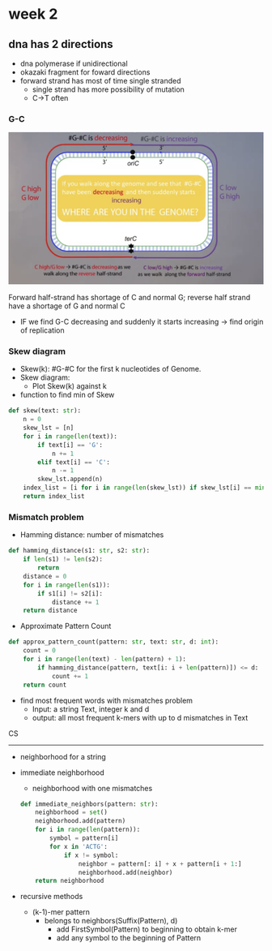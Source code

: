 # week 2

## dna has 2 directions

- dna polymerase if unidirectional
- okazaki fragment for foward directions
- forward strand has most of time single stranded
    - single strand has more possibility of mutation
    - C→T often

### G-C

![week%202%2039a4ffdff79845edb40b8b967b2cc175/Screen_Shot_2021-07-03_at_11.32.30_PM.png](week%202%2039a4ffdff79845edb40b8b967b2cc175/Screen_Shot_2021-07-03_at_11.32.30_PM.png)

Forward half-strand has shortage of C and normal G; reverse half strand have a shortage of G and normal C

- IF we find G-C decreasing and suddenly it starts increasing → find origin of replication

### Skew diagram

- Skew(k): #G-#C for the first k nucleotides of Genome.
- Skew diagram:
    - Plot Skew(k) against k
- function to find min of Skew

```python
def skew(text: str):
    n = 0
    skew_lst = [n]
    for i in range(len(text)):
        if text[i] == 'G':
            n += 1
        elif text[i] == 'C':
            n -= 1
        skew_lst.append(n)
    index_list = [i for i in range(len(skew_lst)) if skew_lst[i] == min(skew_lst)]
    return index_list
```

### Mismatch problem

- Hamming distance: number of mismatches

```python
def hamming_distance(s1: str, s2: str):
    if len(s1) != len(s2):
        return
    distance = 0
    for i in range(len(s1)):
        if s1[i] != s2[i]:
            distance += 1
    return distance
```

- Approximate Pattern Count

```python
def approx_pattern_count(pattern: str, text: str, d: int):
    count = 0
    for i in range(len(text) - len(pattern) + 1):
        if hamming_distance(pattern, text[i: i + len(pattern)]) <= d:
            count += 1
    return count
```

- find most frequent words with mismatches problem
    - Input: a string Text, integer k and d
    - output: all most frequent k-mers with up to d mismatches in Text

CS

---

- neighborhood for a string
- immediate neighborhood
    - neighborhood with one mismatches

    ```python
    def immediate_neighbors(pattern: str):
        neighborhood = set()
        neighborhood.add(pattern)
        for i in range(len(pattern)):
            symbol = pattern[i]
            for x in 'ACTG':
                if x != symbol:
                    neighbor = pattern[: i] + x + pattern[i + 1:]
                    neighborhood.add(neighbor)
        return neighborhood
    ```

- recursive methods
    - (k-1)-mer pattern
        - belongs to neighbors(Suffix(Pattern), d)
            - add FirstSymbol(Pattern) to beginning to obtain k-mer
            - add any symbol to the beginning of Pattern